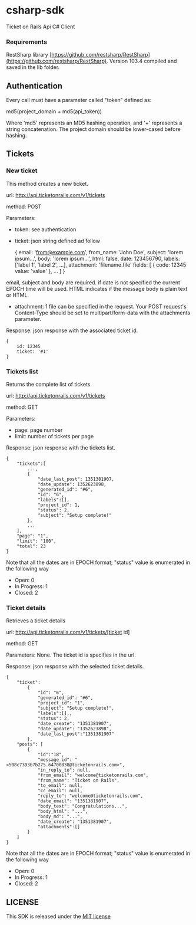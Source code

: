 csharp-sdk
==============

Ticket on Rails Api C# Client

### Requirements

RestSharp library [https://github.com/restsharp/RestSharp](https://github.com/restsharp/RestSharp).
Version 103.4 compiled and saved in the lib folder.

## Authentication

Every call must have a parameter called "token" defined as:

md5(project_domain + md5(api_token))

Where 'md5' represents an MD5 hashing operation, and '+' represents a string concatenation. 
The project domain should be lower-cased before hashing.

## Tickets

### New ticket
This method creates a new ticket.

url: http://api.ticketonrails.com/v1/tickets

method: POST

Parameters:

* token: see authentication
* ticket: json string defined ad follow
	
	{
		email: 'from@example.com',
		from_name: 'John Doe',
		subject: 'lorem ipsum...',
		body: 'lorem ipsum...',
		html: false,
		date: 123456790,
		labels: ['label 1', 'label 2', ...],
		attachment: 'filename.file'
		fields: [
					{
						code: 12345
						value: 'value'
					}, ...
				]
	}

email, subject and body are required. if date is not specified the current EPOCH time will be used.
HTML indicates if the message body is plain text or HTML.

* attachment: 1 file can be specified in the request. Your POST  request's Content-Type 
should be set to multipart/form-data with the attachments parameter.

Response: json response with the associated ticket id.

	{
		id: 12345
		ticket: '#1'
	}

### Tickets list
Returns the complete list of tickets

url: http://api.ticketonrails.com/v1/tickets

method: GET

Parameters:

* page: page number
* limit: number of tickets per page

Response: json response with the tickets list.

	{
		"tickets":[
			...,
			{
				"date_last_post": 1351381907,
				"date_update": 1352623898,
				"generated_id": "#6",
				"id": "6",
				"labels":[],
				"project_id": 1,
				"status": 2,
				"subject": "Setup complete!"
			},
			...
		],
		"page": "1",
		"limit": "100",
		"total": 23
	}

Note that all the dates are in EPOCH format; "status" value is enumerated in the following way

* Open: 0
* In Progress: 1
* Closed: 2

### Ticket details
Retrieves a ticket details

url: http://api.ticketonrails.com/v1/tickets/[ticket id]

method: GET

Parameters: None. The ticket id is specifies in the url.

Response: json response with the selected ticket details.

	{
		"ticket":
			{
				"id": "6",
				"generated_id": "#6",
				"project_id": "1",
				"subject": "Setup complete!",
				"labels":[],,
				"status": 2,
				"date_create": "1351381907",
				"date_update": "1352623898",
				"date_last_post":"1351381907"
			},
		"posts": [
			{
				"id":"18",
				"message_id": "<508c7393b7b275.64700838@ticketonrails.com>",
				"in_reply_to": null,
				"from_email": "welcome@ticketonrails.com",
				"from_name": "Ticket on Rails",
				"to_email": null,
				"cc_email": null,
				"reply_to": "welcome@ticketonrails.com",
				"date_email": "1351381907",
				"body_text": "Congratulations...",
				"body_html": "...",
				"body_md": "...",
				"date_create": "1351381907",
				"attachments":[]
			}
		]
	}

Note that all the dates are in EPOCH format; "status" value is enumerated in the following way

* Open: 0
* In Progress: 1
* Closed: 2


## LICENSE

This SDK is released under the [MIT license](https://github.com/ticketonrails/csharp-sdk/blob/master/LICENSE)